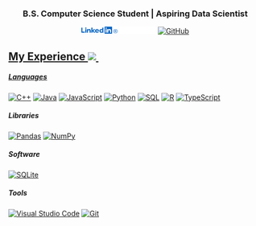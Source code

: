 <h3 align="center"> B.S. Computer Science Student | Aspiring Data Scientist </a></h3>

<p align="center">
<a href="https://linkedin.com/in/brandon-barrett-867531295" target="blank"><img  src="LinkedIn-Blue-14-Γö¼┬½@2x.png" alt="brandon-barrett-867531295" height="14" width="72"/></a>   <a href="https://profile.indeed.com/p/brandonb-ohoavx4" target="blank"><img  src="Indeed_2021_Logo_RGB_White.png" alt="brandon-barrett-867531295" height="14" width="72"/></a> 
 <a href="https://github.com/BvBarrett">
    <picture>
      <source media="(prefers-color-scheme: dark)" srcset="https://cdn.simpleicons.org/github/white">
      <img alt="GitHub" title="GitHub" height="38" width="38" src="https://cdn.simpleicons.org/github"></picture></a>
  <a href="mailto:S1543012@student.mcckc.edu">
</p> 

 <!-- Some GIFs are from https://github.com/Anmol-Baranwal//markdown-GIFs -->
 <h2>My Experience <img src="https://github.com/Anmol-Baranwal/Cool-GIFs-For-GitHub/assets/74038190/2c0eef4b-7b75-42bd-9722-4bea97a2d532" width="45">&nbsp;</h2></summary> 

##### Languages
<!-- Some badges are from https://github.com/Ileriayo/markdown-badges -->
<p>
<a href="https://github.com/search?q=user%3ABvBarrett+language%3Acpp"><img alt="C++" src="https://custom-icon-badges.demolab.com/badge/C++-9C033A.svg?logo=cpp2&logoColor=white"></a>
<a href="https://github.com/search?q=user%3ABvBarrett+language%3Ajava"><img alt="Java" src="https://custom-icon-badges.demolab.com/badge/Java-007396.svg?logo=java&logoColor=white"></a>
<a href="https://github.com/search?q=user%3ABvBarrett+language%3Ajavascript"><img alt="JavaScript" src="https://img.shields.io/badge/JavaScript-F7DF1E.svg?logo=javascript&logoColor=black"></a>
<a href="https://github.com/search?q=user%3ABvBarrett+language%3Apython"><img alt="Python" src="https://img.shields.io/badge/Python-14354C.svg?logo=python&logoColor=white"></a>
<a href="https://github.com/search?q=user%3ABvBarrett+language%3Asql"><img alt="SQL" src="https://custom-icon-badges.demolab.com/badge/SQL-025E8C.svg?logo=database&logoColor=white"></a>
<a href="https://github.com/search?q=user%3ABvBarrett+language%3Ar"><img alt="R" src="https://img.shields.io/badge/R-276DC3.svg?logo=r&logoColor=white"></a>
<a href="https://github.com/search?q=user%3ABvBarrett+language%3AtypeScript"><img alt="TypeScript" src="https://img.shields.io/badge/TypeScript-007ACC.svg?logo=typescript&logoColor=white"></a> 

##### Libraries
<a href="#"><img alt="Pandas" src="https://img.shields.io/badge/Pandas-150458.svg?logo=pandas&logoColor=white"></a>
<a href="#"><img alt="NumPy" src="https://img.shields.io/badge/Numpy-013243.svg?logo=numpy&logoColor=white"></a>

##### Software
<a href="#"><img alt="SQLite" src ="https://img.shields.io/badge/SQLite-07405e.svg?logo=sqlite&logoColor=white"></a>

##### Tools
<a href="#"><img alt="Visual Studio Code" src="https://img.shields.io/badge/Visual%20Studio%20Code-0078d7.svg?logo=visual-studio-code&logoColor=white"></a>
<a href="#"><img alt="Git" src="https://img.shields.io/badge/Git-F05033.svg?logo=git&logoColor=white"></a>


